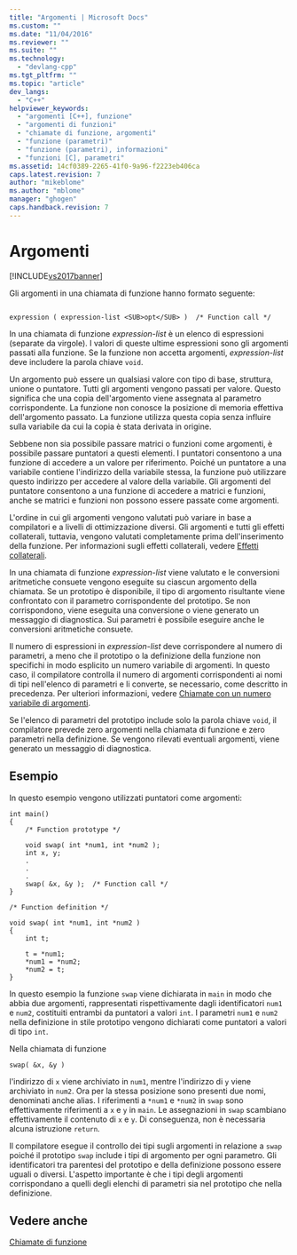 ```yaml
---
title: "Argomenti | Microsoft Docs"
ms.custom: ""
ms.date: "11/04/2016"
ms.reviewer: ""
ms.suite: ""
ms.technology: 
  - "devlang-cpp"
ms.tgt_pltfrm: ""
ms.topic: "article"
dev_langs: 
  - "C++"
helpviewer_keywords: 
  - "argomenti [C++], funzione"
  - "argomenti di funzioni"
  - "chiamate di funzione, argomenti"
  - "funzione (parametri)"
  - "funzione (parametri), informazioni"
  - "funzioni [C], parametri"
ms.assetid: 14cf0389-2265-41f0-9a96-f2223eb406ca
caps.latest.revision: 7
author: "mikeblome"
ms.author: "mblome"
manager: "ghogen"
caps.handback.revision: 7
---
```

# Argomenti
[!INCLUDE[vs2017banner](../assembler/inline/includes/vs2017banner.md)]

Gli argomenti in una chiamata di funzione hanno formato seguente:  
  
```  
  
expression ( expression-list <SUB>opt</SUB> )  /* Function call */  
```  
  
 In una chiamata di funzione *expression\-list* è un elenco di espressioni \(separate da virgole\).  I valori di queste ultime espressioni sono gli argomenti passati alla funzione.  Se la funzione non accetta argomenti, *expression\-list* deve includere la parola chiave `void`.  
  
 Un argomento può essere un qualsiasi valore con tipo di base, struttura, unione o puntatore.  Tutti gli argomenti vengono passati per valore.  Questo significa che una copia dell'argomento viene assegnata al parametro corrispondente.  La funzione non conosce la posizione di memoria effettiva dell'argomento passato.  La funzione utilizza questa copia senza influire sulla variabile da cui la copia è stata derivata in origine.  
  
 Sebbene non sia possibile passare matrici o funzioni come argomenti, è possibile passare puntatori a questi elementi.  I puntatori consentono a una funzione di accedere a un valore per riferimento.  Poiché un puntatore a una variabile contiene l'indirizzo della variabile stessa, la funzione può utilizzare questo indirizzo per accedere al valore della variabile.  Gli argomenti del puntatore consentono a una funzione di accedere a matrici e funzioni, anche se matrici e funzioni non possono essere passate come argomenti.  
  
 L'ordine in cui gli argomenti vengono valutati può variare in base a compilatori e a livelli di ottimizzazione diversi.  Gli argomenti e tutti gli effetti collaterali, tuttavia, vengono valutati completamente prima dell'inserimento della funzione.  Per informazioni sugli effetti collaterali, vedere [Effetti collaterali](../c-language/side-effects.md).  
  
 In una chiamata di funzione *expression\-list* viene valutato e le conversioni aritmetiche consuete vengono eseguite su ciascun argomento della chiamata.  Se un prototipo è disponibile, il tipo di argomento risultante viene confrontato con il parametro corrispondente del prototipo.  Se non corrispondono, viene eseguita una conversione o viene generato un messaggio di diagnostica.  Sui parametri è possibile eseguire anche le conversioni aritmetiche consuete.  
  
 Il numero di espressioni in *expression\-list* deve corrispondere al numero di parametri, a meno che il prototipo o la definizione della funzione non specifichi in modo esplicito un numero variabile di argomenti.  In questo caso, il compilatore controlla il numero di argomenti corrispondenti ai nomi di tipi nell'elenco di parametri e li converte, se necessario, come descritto in precedenza.  Per ulteriori informazioni, vedere [Chiamate con un numero variabile di argomenti](../c-language/calls-with-a-variable-number-of-arguments.md).  
  
 Se l'elenco di parametri del prototipo include solo la parola chiave `void`, il compilatore prevede zero argomenti nella chiamata di funzione e zero parametri nella definizione.  Se vengono rilevati eventuali argomenti, viene generato un messaggio di diagnostica.  
  
## Esempio  
 In questo esempio vengono utilizzati puntatori come argomenti:  
  
```  
int main()  
{  
    /* Function prototype */  
  
    void swap( int *num1, int *num2 );  
    int x, y;  
    .  
    .  
    .  
    swap( &x, &y );  /* Function call */  
}  
  
/* Function definition */  
  
void swap( int *num1, int *num2 )  
{  
    int t;  
  
    t = *num1;  
    *num1 = *num2;  
    *num2 = t;  
}  
```  
  
 In questo esempio la funzione `swap` viene dichiarata in `main` in modo che abbia due argomenti, rappresentati rispettivamente dagli identificatori `num1` e `num2`, costituiti entrambi da puntatori a valori `int`.  I parametri `num1` e `num2` nella definizione in stile prototipo vengono dichiarati come puntatori a valori di tipo `int`.  
  
 Nella chiamata di funzione  
  
```  
swap( &x, &y )  
```  
  
 l'indirizzo di `x` viene archiviato in `num1`, mentre l'indirizzo di `y` viene archiviato in `num2`.  Ora per la stessa posizione sono presenti due nomi, denominati anche alias.  I riferimenti a `*num1` e `*num2` in `swap` sono effettivamente riferimenti a `x` e `y` in `main`.  Le assegnazioni in `swap` scambiano effettivamente il contenuto di `x` e `y`.  Di conseguenza, non è necessaria alcuna istruzione `return`.  
  
 Il compilatore esegue il controllo dei tipi sugli argomenti in relazione a `swap` poiché il prototipo `swap` include i tipi di argomento per ogni parametro.  Gli identificatori tra parentesi del prototipo e della definizione possono essere uguali o diversi.  L'aspetto importante è che i tipi degli argomenti corrispondano a quelli degli elenchi di parametri sia nel prototipo che nella definizione.  
  
## Vedere anche  
 [Chiamate di funzione](../c-language/function-calls.md)